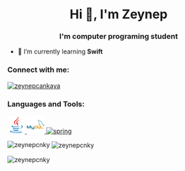 <h1 align="center">Hi 👋, I'm Zeynep</h1>
<h3 align="center">I'm computer programing student</h3>

- 🌱 I’m currently learning **Swift**

<h3 align="left">Connect with me:</h3>
<p align="left">
<a href="https://linkedin.com/in/zeynepcankaya" target="blank"><img align="center" src="https://raw.githubusercontent.com/rahuldkjain/github-profile-readme-generator/master/src/images/icons/Social/linked-in-alt.svg" alt="zeynepcankaya" height="30" width="40" /></a>
</p>

<h3 align="left">Languages and Tools:</h3>
<p align="left"> <a href="https://www.java.com" target="_blank" rel="noreferrer"> <img src="https://raw.githubusercontent.com/devicons/devicon/master/icons/java/java-original.svg" alt="java" width="40" height="40"/> </a> <a href="https://www.mysql.com/" target="_blank" rel="noreferrer"> <img src="https://raw.githubusercontent.com/devicons/devicon/master/icons/mysql/mysql-original-wordmark.svg" alt="mysql" width="40" height="40"/> </a> <a href="https://spring.io/" target="_blank" rel="noreferrer"> <img src="https://www.vectorlogo.zone/logos/springio/springio-icon.svg" alt="spring" width="40" height="40"/> </a> </p>

<p><img align="left" src="https://github-readme-stats.vercel.app/api/top-langs?username=zeynepcnky&show_icons=true&locale=en&layout=compact" alt="zeynepcnky" /></p>

<p>&nbsp;<img align="center" src="https://github-readme-stats.vercel.app/api?username=zeynepcnky&show_icons=true&locale=en" alt="zeynepcnky" /></p>

<p><img align="center" src="https://github-readme-streak-stats.herokuapp.com/?user=zeynepcnky&" alt="zeynepcnky" /></p>


